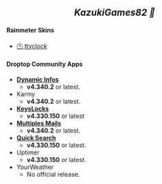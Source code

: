<h2 align="center"><i>KazukiGames82 👋</i></h2>
<h4><b>Rainmeter Skins</b></h4>
  
  - [🕑 ttyclock](https://github.com/KazukiGames/ttyclock-for-rainmeter/blob/main/README.md)

<h4><b>Droptop Community Apps</b></h4>

  - **[Dynamic Infos](https://github.com/KazukiGames82/Dynamic_Infos-KazukiGames82/blob/main/README.md#dynamic-infos---kazukigames82)**
    - **v4.340.2** or latest.
  - Karmy
    - **v4.340.2** or latest.
  - **[KeysLocks](https://github.com/KazukiGames82/KeysLocks-KazukiGames82/blob/main/README.md#keyslocks---kazukigames82)**
    - **v4.330.150** or latest
  - **[Multiples Mails](https://github.com/KazukiGames82/Multiples_Mails-KazukiGames82/blob/main/README.md#multiples-mails---kazukigames82)**
    - **v4.340.2** or latest.
  - **[Quick Search](https://github.com/KazukiGames82/Quick_Search-KazukiGames82/blob/main/README.md#quick-search---kazukigames82)**
    - **v4.330.150** or latest.
  - Uptimer
    - **v4.330.150** or latest.
  - YourWeather
    - No official release.
